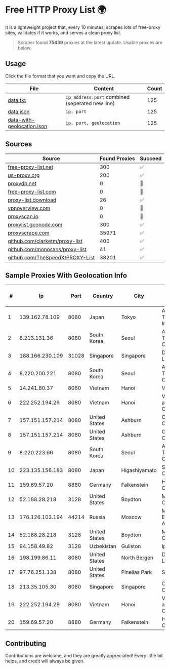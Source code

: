 
# Free HTTP Proxy List 🌍

It is a lightweight project that, every 10 minutes, scrapes lots of free-proxy sites, validates if it works, and serves a clean proxy list.


> Scraper found **75439** proxies at the latest update. Usable proxies are below.

## Usage

Click the file format that you want and copy the URL.


|File|Content|Count|
|----|-------|-----|
|[data.txt](https://raw.githubusercontent.com/themiralay/Proxy-List-World/master/data.txt)|`ip_address:port` combined (seperated new line)|125|
|[data.json](https://raw.githubusercontent.com/themiralay/Proxy-List-World/master/data.json)|`ip, port`|125|
|[data-with-geolocation.json](https://raw.githubusercontent.com/themiralay/Proxy-List-World/master/data-with-geolocation.json)|`ip, port, geolocation`|125|

## Sources

|Source|Found Proxies|Succeed|
|------|-------------|-------|
|[free-proxy-list.net](https://free-proxy-list.net)|300|✅|
|[us-proxy.org](https://www.us-proxy.org)|200|✅|
|[proxydb.net](http://proxydb.net)|0|🚫|
|[free-proxy-list.com](https://free-proxy-list.com/?page=&port=&type%5B%5D=http&type%5B%5D=https&up_time=0&search=Search)|0|🚫|
|[proxy-list.download](https://www.proxy-list.download/HTTP)|26|✅|
|[vpnoverview.com](https://vpnoverview.com/privacy/anonymous-browsing/free-proxy-servers)|0|🚫|
|[proxyscan.io](https://www.proxyscan.io)|0|🚫|
|[proxylist.geonode.com](https://proxylist.geonode.com/api/proxy-list?limit=300&page=1&sort_by=lastChecked&sort_type=desc&protocols=http,https)|300|✅|
|[proxyscrape.com](https://api.proxyscrape.com/v2/?request=displayproxies&protocol=http&timeout=10000&country=all&ssl=all&anonymity=all)|35971|✅|
|[github.com/clarketm/proxy-list](https://raw.githubusercontent.com/clarketm/proxy-list/master/proxy-list-raw.txt)|400|✅|
|[github.com/monosans/proxy-list](https://raw.githubusercontent.com/monosans/proxy-list/main/proxies/http.txt)|41|✅|
|[github.com/TheSpeedX/PROXY-List](https://raw.githubusercontent.com/TheSpeedX/PROXY-List/master/http.txt)|38201|✅|


## Sample Proxies With Geolocation Info

|#|Ip|Port|Country|City|Internet Service Provider|
|-|--|----|-------|----|-------------------------|
|1|139.162.78.109|8080|Japan|Tokyo|Akamai Technologies, Inc.|
|2|8.213.131.36|8080|South Korea|Seoul|Alibaba (US) Technology Co., Ltd.|
|3|188.166.230.109|31028|Singapore|Singapore|DigitalOcean, LLC|
|4|8.220.200.221|8080|South Korea|Seoul|Alibaba (US) Technology Co., Ltd.|
|5|14.241.80.37|8080|Vietnam|Hanoi|VNPT|
|6|222.252.194.29|8080|Vietnam|Hanoi|VietNam Post and Telecom Corporation|
|7|157.151.157.214|8080|United States|Ashburn|Oracle Corporation|
|8|157.151.157.214|8080|United States|Ashburn|Oracle Corporation|
|9|8.220.223.66|8080|South Korea|Seoul|Alibaba (US) Technology Co., Ltd.|
|10|223.135.156.183|8080|Japan|Higashiyamato|So-net Corporation|
|11|159.69.57.20|8880|Germany|Falkenstein|Hetzner Online GmbH|
|12|52.188.28.218|3128|United States|Boydton|Microsoft Corporation|
|13|176.126.103.194|44214|Russia|Moscow|Miglovets Egor Andreevich|
|14|52.188.28.218|3128|United States|Boydton|Microsoft Corporation|
|15|94.158.49.82|3128|Uzbekistan|Guliston|Iplus LLC|
|16|198.199.86.11|8080|United States|North Bergen|DigitalOcean, LLC|
|17|97.76.251.138|8080|United States|Pinellas Park|Spectrum|
|18|213.35.105.30|8080|Singapore|Singapore|Oracle Corporation|
|19|222.252.194.29|8080|Vietnam|Hanoi|VietNam Post and Telecom Corporation|
|20|159.69.57.20|8880|Germany|Falkenstein|Hetzner Online GmbH|



## Contributing

Contributions are welcome, and they are greatly appreciated! Every
little bit helps, and credit will always be given.


